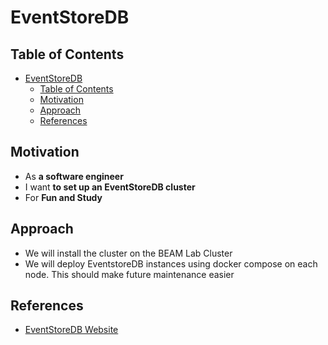 # EventStoreDB

## Table of Contents

- [EventStoreDB](#eventstoredb)
  - [Table of Contents](#table-of-contents)
  - [Motivation](#motivation)
  - [Approach](#approach)
  - [References](#references)


## Motivation

- As **a software engineer**
- I want **to set up an EventStoreDB cluster**
- For **Fun and Study**

## Approach
- We will install the cluster on the BEAM Lab Cluster
- We will deploy EventstoreDB instances using docker compose on each node. This should make future maintenance easier

## References

- [EventStoreDB Website](https://developers.eventstore.com/server/v20.10/installation.html#quick-start)